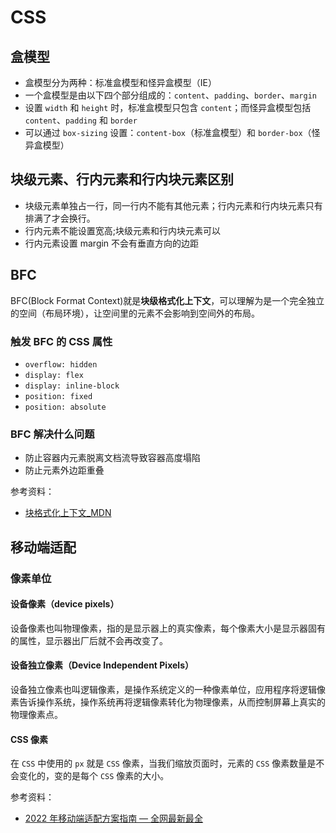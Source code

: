 # CSS

## 盒模型

- 盒模型分为两种：标准盒模型和怪异盒模型（IE）
- 一个盒模型是由以下四个部分组成的：`content`、`padding`、`border`、`margin`
- 设置 `width` 和 `height` 时，标准盒模型只包含 `content`；而怪异盒模型包括`content`、`padding` 和 `border`
- 可以通过 `box-sizing` 设置：`content-box`（标准盒模型）和 `border-box`（怪异盒模型）

## 块级元素、行内元素和行内块元素区别

- 块级元素单独占一行，同一行内不能有其他元素；行内元素和行内块元素只有排满了才会换行。
- 行内元素不能设置宽高;块级元素和行内块元素可以
- 行内元素设置 margin 不会有垂直方向的边距

## BFC

BFC(Block Format Context)就是**块级格式化上下文**，可以理解为是一个完全独立的空间（布局环境），让空间里的元素不会影响到空间外的布局。

### 触发 BFC 的 CSS 属性

- `overflow: hidden`
- `display: flex`
- `display: inline-block`
- `position: fixed`
- `position: absolute`

### BFC 解决什么问题

- 防止容器内元素脱离文档流导致容器高度塌陷
- 防止元素外边距重叠

参考资料：

- [块格式化上下文\_MDN](https://developer.mozilla.org/zh-CN/docs/Web/Guide/CSS/Block_formatting_context)

## 移动端适配

### 像素单位

#### 设备像素（device pixels）

设备像素也叫物理像素，指的是显示器上的真实像素，每个像素大小是显示器固有的属性，显示器出厂后就不会再改变了。

#### 设备独立像素（Device Independent Pixels）

设备独立像素也叫逻辑像素，是操作系统定义的一种像素单位，应用程序将逻辑像素告诉操作系统，操作系统再将逻辑像素转化为物理像素，从而控制屏幕上真实的物理像素点。

#### CSS 像素

在 `CSS` 中使用的 `px` 就是 `CSS` 像素，当我们缩放页面时，元素的 `CSS` 像素数量是不会变化的，变的是每个 `CSS` 像素的大小。

参考资料：

- [2022 年移动端适配方案指南 — 全网最新最全](https://juejin.cn/post/7046169975706353701)
